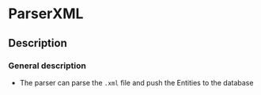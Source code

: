 # ParserXML

## Description

### General description

* The parser can parse the ``.xml`` file and push the Entities to the database